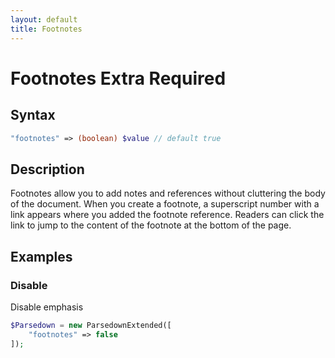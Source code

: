 ```yaml
---
layout: default
title: Footnotes
---
```


# Footnotes <label class="label label-gray">Extra Required</label>

## Syntax

```php
"footnotes" => (boolean) $value // default true
```
## Description

Footnotes allow you to add notes and references without cluttering the body of the document. When you create a footnote, a superscript number with a link appears where you added the footnote reference. Readers can click the link to jump to the content of the footnote at the bottom of the page.

## Examples

### Disable
Disable emphasis

```php
$Parsedown = new ParsedownExtended([
    "footnotes" => false
]);
```

